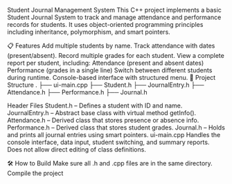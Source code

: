 Student Journal Management System
This C++ project implements a basic Student Journal System to track and manage attendance and performance records for students. It uses object-oriented programming principles including inheritance, polymorphism, and smart pointers.

📋 Features
Add multiple students by name.
Track attendance with dates (present/absent).
Record multiple grades for each student.
View a complete report per student, including:
Attendance (present and absent dates)
Performance (grades in a single line)
Switch between different students during runtime.
Console-based interface with structured menu.
🧩 Project Structure
. ├── ui-main.cpp ├── Student.h ├── JournalEntry.h ├── Attendance.h ├── Performance.h ├── Journal.h

Header Files
Student.h – Defines a student with ID and name.
JournalEntry.h – Abstract base class with virtual method getInfo().
Attendance.h – Derived class that stores presence or absence info.
Performance.h – Derived class that stores student grades.
Journal.h – Holds and prints all journal entries using smart pointers.
ui-main.cpp
Handles the console interface, data input, student switching, and summary reports. Does not allow direct editing of class definitions.

🛠️ How to Build
Make sure all .h and .cpp files are in the same directory. Compile the project

